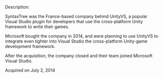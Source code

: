 Description:

SyntaxTree was the France-based company behind UnityVS, a popular Visual Studio plugin for developers that use the cross-platform Unity framework to write their games.

Microsoft bought the company in 2014, and were planning to use UnityVS to integrate even tighter into Visual Studio the cross-platform Unity-game development framework.

After the acquisition, the company closed and their team joined Microsoft Visual Studio.

Acquired on July 2, 2014